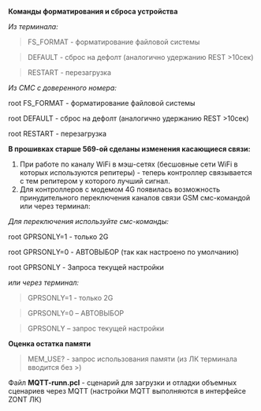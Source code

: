 **Команды форматирования и сброса устройства**

_Из терминала:_

>FS_FORMAT - форматирование файловой системы

>DEFAULT - сброс на дефолт (аналогично удержанию REST >10сек)

>RESTART - перезагрузка

_Из СМС с доверенного номера:_

root FS_FORMAT - форматирование файловой системы

root DEFAULT - сброс на дефолт (аналогично удержанию REST >10сек)

root RESTART - перезагрузка

**В прошивках старше 569-ой сделаны изменения касающиеся связи:**
1. При работе по каналу WiFi в мэш-сетях (бесшовные сети WiFi в которых используются репитеры) - теперь контроллер связывается с тем репитером у которого лучший сигнал. 
2. Для контроллеров с модемом 4G появилась возможность принудительного переключения каналов связи GSM смс-командой или через терминал:

_Для переключения используйте смс-команды:_

root GPRSONLY=1 - только 2G

root GPRSONLY=0 - АВТОВЫБОР (так как настроено по умолчанию)

root GPRSONLY - Запроса текущей настройки

_или через терминал:_

>GPRSONLY=1 - только 2G

>GPRSONLY=0 – АВТОВЫБОР

>GPRSONLY – запрос текущей настройки

**Оценка остатка памяти**

>MEM_USE? - запрос использования памяти (из ЛК терминала вводится без >)




Файл **MQTT-runn.pcl** - сценарий для загрузки и отладки объемных сценариев через MQTT (настройки MQTT выполняются в интерфейсе ZONT ЛК)
